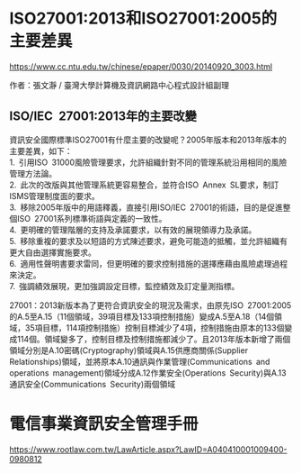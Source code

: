 # ISO27001:2013和ISO27001:2005的主要差異
https://www.cc.ntu.edu.tw/chinese/epaper/0030/20140920_3003.html

作者：張文瀞 / 臺灣大學計算機及資訊網路中心程式設計組副理 

## ISO/IEC 27001:2013年的主要改變
資訊安全國際標準ISO27001有什麼主要的改變呢？2005年版本和2013年版本的主要差異，如下：<br>
1. 引用ISO 31000風險管理要求，允許組織針對不同的管理系統沿用相同的風險管理方法論。<br>
2. 此次的改版與其他管理系統更容易整合，並符合ISO Annex SL要求，制訂ISMS管理制度面的要求。<br>
3. 移除2005年版中的用語釋義，直接引用ISO/IEC 27001的術語，目的是促進整個ISO 27001系列標準術語與定義的一致性。<br>
4. 更明確的管理階層的支持及承諾要求，以有效的展現領導力及承諾。<br>
5. 移除重複的要求及以短語的方式陳述要求，避免可能造的抵觸，並允許組織有更大自由選擇實施要求。<br>
6. 適用性聲明書要求雷同，但更明確的要求控制措施的選擇應藉由風險處理過程來決定。<br>
7. 強調績效展現，更加強調設定目標，監控績效及訂定量測指標。<br>

27001：2013新版本為了更符合資訊安全的現況及需求，由原先ISO 27001:2005的A.5至A.15（11個領域，39項目標及133項控制措施）變成A.5至A.18（14個領域，35項目標，114項控制措施）控制目標減少了4項，控制措施由原本的133個變成114個。領域變多了，控制目標及控制措施都減少了。且2013年版本新增了兩個領域分別是A.10密碼(Cryptography)領域與A.15供應商關係(Supplier Relationships)領域，並將原本A.10通訊與作業管理(Communications and operations management)領域分成A.12作業安全(Operations Security)與A.13通訊安全(Communications Security)兩個領域

# 電信事業資訊安全管理手冊
https://www.rootlaw.com.tw/LawArticle.aspx?LawID=A040410001009400-0980812